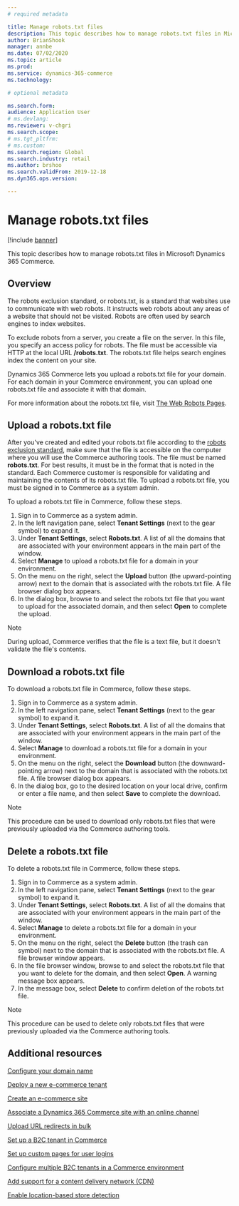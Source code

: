 ```yaml
---
# required metadata

title: Manage robots.txt files
description: This topic describes how to manage robots.txt files in Microsoft Dynamics 365 Commerce.
author: BrianShook
manager: annbe
ms.date: 07/02/2020
ms.topic: article
ms.prod: 
ms.service: dynamics-365-commerce
ms.technology: 

# optional metadata

ms.search.form:  
audience: Application User
# ms.devlang: 
ms.reviewer: v-chgri
ms.search.scope: 
# ms.tgt_pltfrm: 
# ms.custom: 
ms.search.region: Global
ms.search.industry: retail
ms.author: brshoo
ms.search.validFrom: 2019-12-18
ms.dyn365.ops.version: 

---
```


# Manage robots.txt files


[!include [banner](includes/banner.md)]

This topic describes how to manage robots.txt files in Microsoft Dynamics 365 Commerce.

## Overview

The robots exclusion standard, or robots.txt, is a standard that websites use to communicate with web robots. It instructs web robots about any areas of a website that should not be visited. Robots are often used by search engines to index websites.

To exclude robots from a server, you create a file on the server. In this file, you specify an access policy for robots. The file must be accessible via HTTP at the local URL **/robots.txt**. The robots.txt file helps search engines index the content on your site.

Dynamics 365 Commerce lets you upload a robots.txt file for your domain. For each domain in your Commerce environment, you can upload one robots.txt file and associate it with that domain.

For more information about the robots.txt file, visit [The Web Robots Pages](https://www.robotstxt.org/).

## Upload a robots.txt file

After you've created and edited your robots.txt file according to the [robots exclusion standard](https://www.robotstxt.org/orig.html), make sure that the file is accessible on the computer where you will use the Commerce authoring tools. The file must be named **robots.txt**. For best results, it must be in the format that is noted in the standard. Each Commerce customer is responsible for validating and maintaining the contents of its robots.txt file. To upload a robots.txt file, you must be signed in to Commerce as a system admin.

To upload a robots.txt file in Commerce, follow these steps.

1. Sign in to Commerce as a system admin.
2. In the left navigation pane, select **Tenant Settings** (next to the gear symbol) to expand it.
3. Under **Tenant Settings**, select **Robots.txt**. A list of all the domains that are associated with your environment appears in the main part of the window.
4. Select **Manage** to upload a robots.txt file for a domain in your environment.
5. On the menu on the right, select the **Upload** button (the upward-pointing arrow) next to the domain that is associated with the robots.txt file. A file browser dialog box appears.
6. In the dialog box, browse to and select the robots.txt file that you want to upload for the associated domain, and then select **Open** to complete the upload.

> [!NOTE] 
> During upload, Commerce verifies that the file is a text file, but it doesn't validate the file's contents.

## Download a robots.txt file

To download a robots.txt file in Commerce, follow these steps.

1. Sign in to Commerce as a system admin.
2. In the left navigation pane, select **Tenant Settings** (next to the gear symbol) to expand it.
3. Under **Tenant Settings**, select **Robots.txt**. A list of all the domains that are associated with your environment appears in the main part of the window.
4. Select **Manage** to download a robots.txt file for a domain in your environment.
5. On the menu on the right, select the **Download** button (the downward-pointing arrow) next to the domain that is associated with the robots.txt file. A file browser dialog box appears.
6. In the dialog box, go to the desired location on your local drive, confirm or enter a file name, and then select **Save** to complete the download.

> [!NOTE]
> This procedure can be used to download only robots.txt files that were previously uploaded via the Commerce authoring tools.

## Delete a robots.txt file

To delete a robots.txt file in Commerce, follow these steps.

1. Sign in to Commerce as a system admin.
2. In the left navigation pane, select **Tenant Settings** (next to the gear symbol) to expand it.
3. Under **Tenant Settings**, select **Robots.txt**. A list of all the domains that are associated with your environment appears in the main part of the window.
4. Select **Manage** to delete a robots.txt file for a domain in your environment.
5. On the menu on the right, select the **Delete** button (the trash can symbol) next to the domain that is associated with the robots.txt file. A file browser window appears.
6. In the file browser window, browse to and select the robots.txt file that you want to delete for the domain, and then select **Open**. A warning message box appears.
7. In the message box, select **Delete** to confirm deletion of the robots.txt file.

> [!NOTE] 
> This procedure can be used to delete only robots.txt files that were previously uploaded via the Commerce authoring tools.

## Additional resources

[Configure your domain name](configure-your-domain-name.md)

[Deploy a new e-commerce tenant](deploy-ecommerce-site.md)

[Create an e-commerce site](create-ecommerce-site.md)

[Associate a Dynamics 365 Commerce site with an online channel](associate-site-online-store.md)

[Upload URL redirects in bulk](upload-bulk-redirects.md)

[Set up a B2C tenant in Commerce](set-up-B2C-tenant.md)

[Set up custom pages for user logins](custom-pages-user-logins.md)

[Configure multiple B2C tenants in a Commerce environment](configure-multi-B2C-tenants.md)

[Add support for a content delivery network (CDN)](add-cdn-support.md)

[Enable location-based store detection](enable-store-detection.md)
